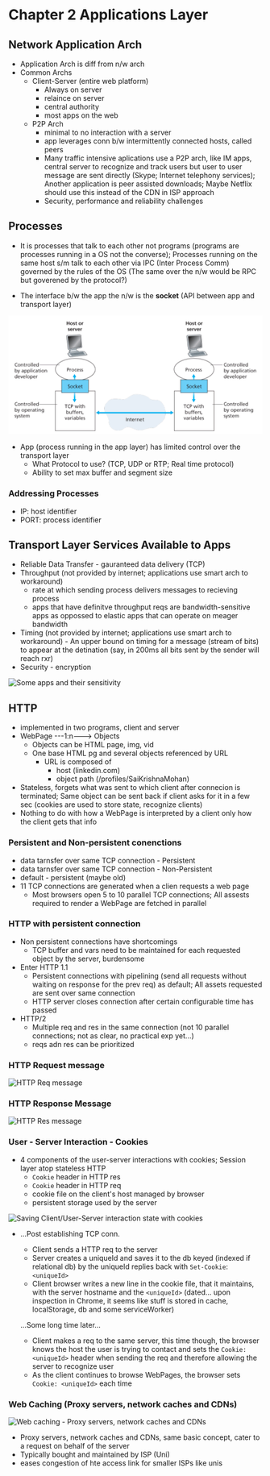 # Chapter 2 Applications Layer

## Network Application Arch

- Application Arch is diff from n/w arch
- Common Archs
  - Client-Server (entire web platform)
    - Always on server
    - relaince on server
    - central authority
    - most apps on the web
  - P2P Arch
    - minimal to no interaction with a server
    - app leverages conn b/w intermittently connected hosts, called peers
    - Many traffic intensive aplications use a P2P arch, like IM apps, central server to recognize and track users but user to user message are sent directly (Skype; Internet telephony services); Another application is peer assisted downloads; Maybe Netflix should use this instead of the CDN in ISP approach
    - Security, performance and reliability challenges

## Processes

- It is processes that talk to each other not programs (programs are processes running in a OS not the converse); Processes running on the same host s/m talk to each other via IPC (Inter Process Comm) governed by the rules of the OS (The same over the n/w would be RPC but goverened by the protocol?)

- The interface b/w the app the n/w is the **socket** (API between app and transport layer)

![SocketAsAPIToTheTransportLayer](images/SocketAsAPIToTheTransportLayer.png)

- App (process running in the app layer) has limited control over the transport layer
  - What Protocol to use? (TCP, UDP or RTP; Real time protocol)
  - Ability to set max buffer and segment size

### Addressing Processes

- IP: host identifier
- PORT: process identifier

## Transport Layer Services Available to Apps

- Reliable Data Transfer - gauranteed data delivery (TCP)
- Throughput (not provided by internet; applications use smart arch to workaround)
  - rate at which sending process delivers messages to recieving process
  - apps that have definitve throughput reqs are bandwidth-sensitive apps as oppossed to elastic apps that can operate on meager bandwidth
- Timing (not provided by internet; applications use smart arch to workaround) - An upper bound on timing for a message (stream of bits) to appear at the detination (say, in 200ms all bits sent by the sender will reach rxr)
- Security - encryption

![Some apps and their sensitivity](/images/SomeAppsAndBandwidthNeeds.png)

## HTTP

- implemented in two programs, client and server
- WebPage ---1:n---> Objects
  - Objects can be HTML page, img, vid
  - One base HTML pg and several objects referenced by URL
    - URL is composed of
      - host (linkedin.com)
      - object path (/profiles/SaiKrishnaMohan)
- Stateless, forgets what was sent to which client after connecion is terminated; Same object can be sent back if client asks for it in a few sec (cookies are used to store state, recognize clients)
- Nothing to do with how a WebPage is interpreted by a client only how the client gets that info

### Persistent and Non-persistent conenctions

- data tarnsfer over same TCP connection - Persistent
- data tarnsfer over same TCP connection - Non-Persistent
- default - persistent (maybe old)
- 11 TCP connections are generated when a clien requests a web page
  - Most browsers open 5 to 10 parallel TCP connections; All assests required to render a WebPage are fetched in parallel

### HTTP with persistent connection

- Non persistent connections have shortcomings
  - TCP buffer and vars need to be maintained for each requested object by the server, burdensome
- Enter HTTP 1.1
  - Persistent connections with pipelining (send all requests without waiting on response for the prev req) as default; All assets requested are sent over same connection
  - HTTP server closes connection after certain configurable time has passed
- HTTP/2
  - Multiple req and res in the same connection (not 10 parallel connections; not as clear, no practical exp yet...)
  - reqs adn res can be prioritized

### HTTP Request message

![HTTP Req message](/images/HTTPreqMsg)

### HTTP Response Message

![HTTP Res message](/images/HTTPresMsg.png)

### User - Server Interaction - Cookies

- 4 components of the user-server interactions with cookies; Session layer atop stateless HTTP
  - `Cookie` header in HTTP res
  - `Cookie` header in HTTP req
  - cookie file on the client's host managed by browser
  - persistent storage used by the server

![Saving Client/User-Server interaction state with cookies](/images/ClientServerInteractionWithCookies.png)

- ...Post establishing TCP conn.
  - Client sends a HTTP req to the server
  - Server creates a uniqueId and saves it to the db keyed (indexed if relational db) by the uniqueId replies back with `Set-Cookie`: `<uniqueId>`
  - Client browser writes a new line in the cookie file, that it maintains, with the server hostname and the `<uniqueId>` (dated... upon inspection in Chrome, it seems like stuff is stored in cache, localStorage, db and some serviceWorker)

  ...Some long time later...
  - Client makes a req to the same server, this time though, the browser knows the host the user is trying to contact and sets the `Cookie: <uniqueId>` header when sending the req and therefore allowing the server to recognize user
  - As the client continues to browse WebPages, the browser sets `Cookie: <uniqueId>` each time

### Web Caching (Proxy servers, network caches and CDNs)

![Web caching - Proxy servers, network caches and CDNs](/images/WebCachingProxiesNetworkCache.png)

- Proxy servers, network caches and CDNs, same basic concept, cater to a request on behalf of the server
- Typically bought and maintained by ISP (Uni)
- eases congestion of hte access link for smaller ISPs like unis
